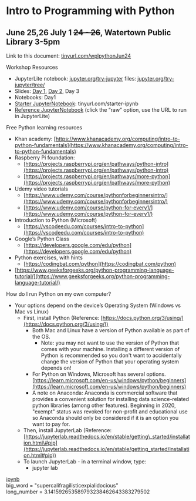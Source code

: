 # Intro to Programming with Python

## June 25,26 July 1 ~~24 \- 26~~, Watertown Public Library 3-5pm

Link to this document: [tinyurl.com/wplpythonJun24](http://tinyurl.com/wplpythonJun24)

Workshop Resources

* JupyterLite notebook: [jupyter.org/try-jupyter](https://jupyter.org/try-jupyter)		files: [jupyter.org/try-jupyter/tree/](https://jupyter.org/try-jupyter/tree/)  
* Slides: [Day 1](https://docs.google.com/presentation/d/1r-J5uWoKcr1t1zqCkzbC_srbQGolAHsbhfhgMJxBcis/edit?slide=id.g36a934da722_0_0#slide=id.g36a934da722_0_0), [Day 2](https://docs.google.com/presentation/d/1gXzlWfqH-lroGVUy9FSCgEYoPXEX3VhJ9gI_MvfrOuY), Day 3  
* Notebooks: Day1  
* [Starter JupyterNotebook](https://github.com/jlchang/wpl_python_20250624/blob/main/first_last_JupyterNb.ipynb): tinyurl.com/starter-ipynb  
* [Reference JupyterNotebook](https://github.com/jlchang/wpl_python_20250624/blob/main/wpl_pythonJun24.ipynb) (click the “raw” option, use the URL to run in JupyterLite)

Free Python learning resources

* Khan academy: [https://www.khanacademy.org/computing/intro-to-python-fundamentals](https://www.khanacademy.org/computing/intro-to-python-fundamentals)  
* Raspberry Pi foundation:  
  * [https://projects.raspberrypi.org/en/pathways/python-intro](https://projects.raspberrypi.org/en/pathways/python-intro)  
  * [https://projects.raspberrypi.org/en/pathways/more-python](https://projects.raspberrypi.org/en/pathways/more-python)  
* Udemy video tutorials  
  *  [https://www.udemy.com/course/pythonforbeginnersintro/](https://www.udemy.com/course/pythonforbeginnersintro/)  
  * [https://www.udemy.com/course/python-for-every1/](https://www.udemy.com/course/python-for-every1/)  
* Introduction to Python (Microsoft)  
  * [https://vscodeedu.com/courses/intro-to-python](https://vscodeedu.com/courses/intro-to-python)  
* Google’s Python Class  
  * [https://developers.google.com/edu/python](https://developers.google.com/edu/python)  
* Python exercises, with hints  
  * [https://codingbat.com/python](https://codingbat.com/python)  
* [https://www.geeksforgeeks.org/python-programming-language-tutorial/](https://www.geeksforgeeks.org/python-programming-language-tutorial/)

How do I run Python on my own computer?

* Your options depend on the device’s Operating System (Windows vs Mac vs Linux)   
  * First, install Python (Reference: [https://docs.python.org/3/using/](https://docs.python.org/3/using/))  
    * Both Mac and Linux have a version of Python available as part of the OS.  
      * Note: you may not want to use the version of Python that comes with your machine. Installing a different version of Python is recommended  so you don't want to accidentally change the version of Python that your operating system depends on\!  
    * For Python on Windows, Microsoft has several options. [https://learn.microsoft.com/en-us/windows/python/beginners](https://learn.microsoft.com/en-us/windows/python/beginners)  
    * A note on Anaconda: Anaconda is commercial software that provides a convenient solution for installing data science-related python libraries (among other features). Beginning in 2020, "exempt" status was revoked for non-profit and educational use so Anaconda should only be considered if it is an option you want to pay for.    
  * Then, install JupyterLab (Reference: [https://jupyterlab.readthedocs.io/en/stable/getting\_started/installation.html\#pip](https://jupyterlab.readthedocs.io/en/stable/getting_started/installation.html#pip))  
  * To launch JupyterLab \- in a terminal window, type:  
    * jupyter lab

[ipynb](http://tinyurl.com/ipynbJun24)  
big\_word \= "supercalifragilisticexpialidocious"  
long\_number \= 3.141592653589793238462643383279502  
